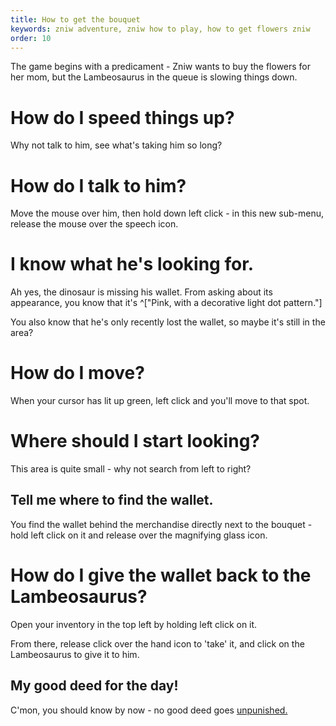 ```yaml
---
title: How to get the bouquet
keywords: zniw adventure, zniw how to play, how to get flowers zniw
order: 10
---
```


The game begins with a predicament - Zniw wants to buy the flowers for her mom, but the Lambeosaurus in the queue is slowing things down.

# How do I speed things up?
Why not talk to him, see what's taking him so long?

# How do I talk to him?
Move the mouse over him, then hold down left click - in this new sub-menu, release the mouse over the speech icon.

# I know what he's looking for.
Ah yes, the dinosaur is missing his wallet. From asking about its appearance, you know that it's ^["Pink, with a decorative light dot pattern."]

You also know that he's only recently lost the wallet, so maybe it's still in the area?

# How do I move?
When your cursor has lit up green, left click and you'll move to that spot.

# Where should I start looking?
This area is quite small - why not search from left to right?

## Tell me where to find the wallet.
You find the wallet behind the merchandise directly next to the bouquet - hold left click on it and release over the magnifying glass icon.

# How do I give the wallet back to the Lambeosaurus?
Open your inventory in the top left by holding left click on it.

From there, release click over the hand icon to 'take' it, and click on the Lambeosaurus to give it to him.

## My good deed for the day!
C'mon, you should know by now - no good deed goes [unpunished.](scatteredwoods.md)
